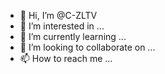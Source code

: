 - 👋 Hi, I’m @C-ZLTV
- 👀 I’m interested in ...
- 🌱 I’m currently learning ...
- 💞️ I’m looking to collaborate on ...
- 📫 How to reach me ...

<!---
C-ZLTV/C-ZLTV is a ✨ special ✨ repository because its `README.md` (this file) appears on your GitHub profile.
You can click the Preview link to take a look at your changes.
--->
